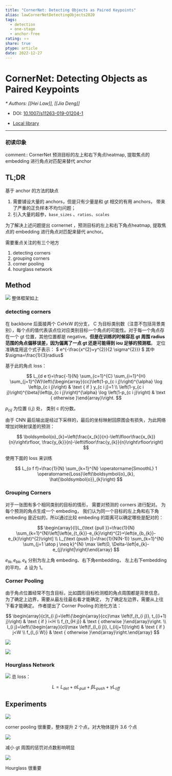 ```yaml
---
title: "CornerNet: Detecting Objects as Paired Keypoints"
alias: lawCornerNetDetectingObjects2020
tags:
  - detection
  - one-stage
  - anchor-free
rating: ⭐⭐
share: true
ptype: article
date: 2022-12-27
---
```



# CornerNet: Detecting Objects as Paired Keypoints
<cite>* Authors: [[Hei Law]], [[Jia Deng]]</cite>

* DOI: [10.1007/s11263-019-01204-1](https://doi.org/10.1007/s11263-019-01204-1)

* [Local library](zotero://select/items/1_INVERZU4)

***

### 初读印象

comment:: CornerNet 预测目标的左上和右下角点heatmap, 提取焦点的 embedding 进行角点对匹配来替代 anchor

## TL;DR
基于 anchor 的方法的缺点
1. 需要铺设大量的 anchors，但是只有少量是和 gt 相交的有用 anchors， 带来了严重的正负样本不均匀问题；
2. 引入大量的超参，`base_sizes` 、`ratios`、`scales`

为了解决上述问题提出 cornernet ，预测目标的左上和右下角点heatmap, 提取焦点的 embedding 进行角点对匹配来替代 anchor。

需要重点关注的有三个地方
1. detecting corners
2. grouping corners
3. corner pooling
4. hourglass network

## Method

![](https://markdown-imagebed.oss-cn-beijing.aliyuncs.com/imgs20210623233532.png)
整体框架如上

### detecting corners
在 backbone 后面接两个 CxHxW 的分支， C 为目标类别数（注意不包括背景类别），每个点的值代表该点位对应类别目标一个角点的可能性。对于每一个角点存在一个 gt 位置，其他位置都是 negative。**但是在训练的时候容忍 gt 周围 radius 范围的角点偏移误差，因为偏离了一点 gt 还是可能得到 iou 足够的预测框**。 定位准确度用这个式子表示： $
e^{-\frac{x^{2}+y^{2}}{2 \sigma^{2}}}
$ 其中 $\sigma=\frac{1}{3}radius$

基于此的角点 loss：

$$
L_{d e t}=\frac{-1}{N} \sum_{c=1}^{C} \sum_{i=1}^{H} \sum_{j=1}^{W}\left\{\begin{array}{cc}\left(1-p_{c i j}\right)^{\alpha} \log \left(p_{c i j}\right) & \text { if } y_{c i j}=1 \\ \left(1-y_{c i j}\right)^{\beta}\left(p_{c i j}\right)^{\alpha} \log \left(1-p_{c i j}\right) & \text { otherwise }\end{array}\right.
$$

$p_{cij}$ 为位置 (i,j) 处， 类别 c 的分数。

由于 CNN 最后输出是经过下采样的，最后的坐标映射回原图会有损失，为此网络增加对映射误差的预测：

$$
\boldsymbol{o}_{k}=\left(\frac{x_{k}}{n}-\left\lfloor\frac{x_{k}}{n}\right\rfloor, \frac{y_{k}}{n}-\left\lfloor\frac{y_{k}}{n}\right\rfloor\right)
$$

使用下面的 loss 来训练

$$
L_{o f f}=\frac{1}{N} \sum_{k=1}^{N} \operatorname{SmoothL} 1 \operatorname{Loss}\left(\boldsymbol{o}_{k}, \hat{\boldsymbol{o}}_{k}\right)
$$

### Grouping Corners
对于一张图有多个相同类别的目标的情形， 需要对预测的 corners 进行配对。
为每个预测的角点生成一个 embeding， 我们认为同一个目标的左上角和右下角 embeding 是近似的，所以通过比较 embeding 的距离可以确定哪些是配对的：

$$
\begin{array}{l}L_{\text {pull }}=\frac{1}{N} \sum_{k=1}^{N}\left[\left(e_{t_{k}}-e_{k}\right)^{2}+\left(e_{b_{k}}-e_{k}\right)^{2}\right] \\ L_{\text {push }}=\frac{1}{N(N-1)} \sum_{k=1}^{N} \sum_{j=1 \atop j \neq k}^{N} \max \left(0, \Delta-\left|e_{k}-e_{j}\right|\right)\end{array}
$$

$e_{tk}, e_{bk}, e_{k}$ 分别为左上角 embeding、右下角embedding， 左上右下embedding 的平均， $\Delta$ 设为 1。

### Corner Pooling
由于角点位置经常不包含目标，比如圆形目标检测框的角点周围都是背景信息， 为了确定上边界，需要从最左往最右看才能确定， 为了确定左边界，需要从上往下看才能确定。
作者提出了 Corner Pooling 的池化方法：

$$
\begin{array}{c}t_{i j}=\left\{\begin{array}{cc}\max \left(f_{t_{i j}}, t_{(i+1) j}\right) & \text { if } i<H \\ f_{t_{H j}} & \text { otherwise }\end{array}\right. \\ l_{i j}=\left\{\begin{array}{cl}\max \left(f_{l_{i j}}, l_{i(j+1)}\right) & \text { if } j<W \\ f_{l_{i W}} & \text { otherwise }\end{array}\right.\end{array}
$$

![](https://markdown-imagebed.oss-cn-beijing.aliyuncs.com/imgs20210624000037.png)

![](https://markdown-imagebed.oss-cn-beijing.aliyuncs.com/imgs20210624000140.png)


### Hourglass Network

![](https://markdown-imagebed.oss-cn-beijing.aliyuncs.com/imgs20210624000220.png)
总 loss：

$$
L=L_{d e t}+\alpha L_{p u l l}+\beta L_{p u s h}+\gamma L_{o f f}
$$

## Experiments

![](https://markdown-imagebed.oss-cn-beijing.aliyuncs.com/imgs20210624000431.png)

corner pooling 很重要，整体提升 2 个点，对大物体提升 3.6 个点

![](https://markdown-imagebed.oss-cn-beijing.aliyuncs.com/imgs20210624000528.png)

减小 gt 周围的惩罚对点数影响明显

![](https://markdown-imagebed.oss-cn-beijing.aliyuncs.com/imgs20210624000625.png)

Hourglass 很重要